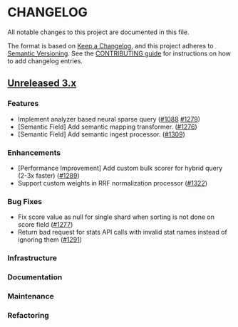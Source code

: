 # CHANGELOG
All notable changes to this project are documented in this file.

The format is based on [Keep a Changelog](https://keepachangelog.com/en/1.0.0/), and this project adheres to [Semantic Versioning](https://semver.org/spec/v2.0.0.html). See the [CONTRIBUTING guide](./CONTRIBUTING.md#Changelog) for instructions on how to add changelog entries.

## [Unreleased 3.x](https://github.com/opensearch-project/neural-search/compare/main...HEAD)

### Features
- Implement analyzer based neural sparse query ([#1088](https://github.com/opensearch-project/neural-search/pull/1088) [#1279](https://github.com/opensearch-project/neural-search/pull/1279))
- [Semantic Field] Add semantic mapping transformer. ([#1276](https://github.com/opensearch-project/neural-search/pull/1276))
- [Semantic Field] Add semantic ingest processor. ([#1309](https://github.com/opensearch-project/neural-search/pull/1309))

### Enhancements
- [Performance Improvement] Add custom bulk scorer for hybrid query (2-3x faster) ([#1289](https://github.com/opensearch-project/neural-search/pull/1289))
- Support custom weights in RRF normalization processor ([#1322](https://github.com/opensearch-project/neural-search/pull/1322))

### Bug Fixes
- Fix score value as null for single shard when sorting is not done on score field ([#1277](https://github.com/opensearch-project/neural-search/pull/1277))
- Return bad request for stats API calls with invalid stat names instead of ignoring them ([#1291](https://github.com/opensearch-project/neural-search/pull/1291))

### Infrastructure

### Documentation

### Maintenance

### Refactoring
